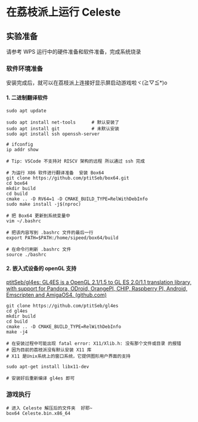# 在荔枝派上运行 Celeste

## 实验准备

请参考 WPS 运行中的硬件准备和软件准备，完成系统烧录



### 软件环境准备

安装完成后，就可以在荔枝派上连接好显示屏启动游戏啦ヾ(≧▽≦*)o



#### 1. 二进制翻译软件

```shell
sudo apt update

sudo apt install net-tools		# 默认安装了
sudo apt install git			# 未默认安装
sudo apt install ssh openssh-server

# ifconfig
ip addr show

# Tip: VSCode 不支持对 RISCV 架构的远程 所以通过 ssh 完成

# 为运行 X86 软件进行翻译准备  安装 Box64
git clone https://github.com/ptitSeb/box64.git
cd box64
mkdir build
cd build
cmake .. -D RV64=1 -D CMAKE_BUILD_TYPE=RelWithDebInfo
sudo make install -j$(nproc)

# 把 Box64 更新到系统变量中
vim ~/.bashrc

# 把该内容写到 .bashrc 文件的最后一行
export PATH=$PATH:/home/sipeed/box64/build

# 在命令行刷新 .bashrc 文件
source ./bashrc
```



#### 2. 嵌入式设备的 openGL 支持

[ptitSeb/gl4es: GL4ES is a OpenGL 2.1/1.5 to GL ES 2.0/1.1 translation library, with support for Pandora, ODroid, OrangePI, CHIP, Raspberry PI, Android, Emscripten and AmigaOS4. (github.com)](https://github.com/ptitSeb/gl4es) 

```shell
git clone https://github.com/ptitSeb/gl4es
cd gl4es
mkdir build
cd build
cmake .. -D CMAKE_BUILD_TYPE=RelWithDebInfo
make -j4

# 在安装过程中可能出现 fatal error: X11/Xlib.h: 没有那个文件或目录 的报错
# 因为目前的荔枝派没有默认安装 X11 库
# X11 是Unix系统上的窗口系统，它提供图形用户界面的支持

sudo apt-get install libx11-dev

# 安装好后重新编译 gl4es 即可
```



### 游戏执行

```shell
# 进入 Celeste 解压后的文件夹  好耶~
box64 Celeste.bin.x86_64
```

